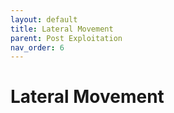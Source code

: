 ```yaml
---
layout: default
title: Lateral Movement
parent: Post Exploitation
nav_order: 6
---
```


# Lateral Movement



